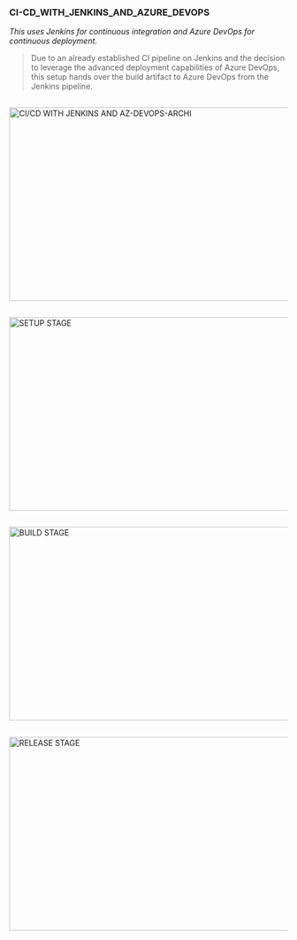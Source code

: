 ### CI-CD_WITH_JENKINS_AND_AZURE_DEVOPS
_This uses Jenkins for continuous integration and Azure DevOps for continuous deployment._

> Due to an already established CI pipeline on Jenkins and the decision to leverage the advanced deployment capabilities of Azure DevOps, this setup hands over the build artifact to Azure DevOps from the Jenkins pipeline.

##

<img src="https://github.com/user-attachments/assets/da0a17e8-0d8f-4dd5-9a10-bd7f20ff0449" alt="CI/CD WITH JENKINS AND AZ-DEVOPS-ARCHI" style="height: 350px; width:600;"/> 

##

<img src="https://github.com/user-attachments/assets/0e5341c2-9429-4efb-8cd5-299ff8b6f7fc" alt="SETUP STAGE" style="height: 350px; width:600;"/> 

##

<img src="https://github.com/user-attachments/assets/d7fe3f29-6c41-410f-ab9b-f64b6c1da8b1" alt="BUILD STAGE" style="height: 350px; width:600;"/>

##

<img src="https://github.com/user-attachments/assets/9237ca5a-a052-46ca-8411-bb46f505d69f" alt="RELEASE STAGE" style="height: 350px; width:600;"/>
